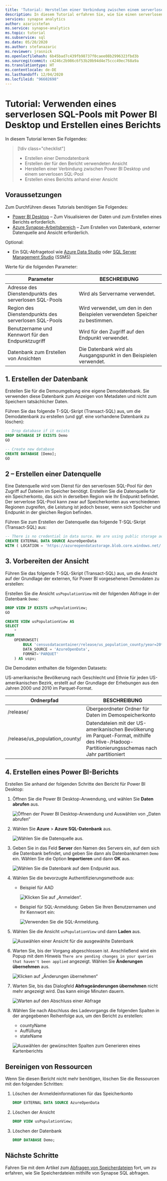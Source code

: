 ```yaml
---
title: 'Tutorial: Herstellen einer Verbindung zwischen einem serverlosen SQL-Pool und Power BI Desktop und Erstellen eines Berichts'
description: In diesem Tutorial erfahren Sie, wie Sie einen serverlosen SQL-Pool in Azure Synapse Analytics mit Power BI Desktop verbinden und einen Demobericht auf der Grundlage einer Ansicht erstellen.
services: synapse analytics
author: azaricstefan
ms.service: synapse-analytics
ms.topic: tutorial
ms.subservice: sql
ms.date: 05/20/2020
ms.author: stefanazaric
ms.reviewer: jrasnick
ms.openlocfilehash: 6b45bad7c439fb98737f0caee08b2996323fbd3b
ms.sourcegitcommit: c4246c2b986c6f53b20b94d4e75ccc49ec768a9a
ms.translationtype: HT
ms.contentlocale: de-DE
ms.lasthandoff: 12/04/2020
ms.locfileid: "96602698"
---
```

# <a name="tutorial-use-serverless-sql-pool-with-power-bi-desktop--create-a-report"></a>Tutorial: Verwenden eines serverlosen SQL-Pools mit Power BI Desktop und Erstellen eines Berichts

In diesem Tutorial lernen Sie Folgendes:

> [!div class="checklist"]
>
> - Erstellen einer Demodatenbank
> - Erstellen der für den Bericht verwendeten Ansicht
> - Herstellen einer Verbindung zwischen Power BI Desktop und einem serverlosen SQL-Pool
> - Erstellen eines Berichts anhand einer Ansicht

## <a name="prerequisites"></a>Voraussetzungen

Zum Durchführen dieses Tutorials benötigen Sie Folgendes:

- [Power BI Desktop](https://powerbi.microsoft.com/downloads/) – Zum Visualisieren der Daten und zum Erstellen eines Berichts erforderlich.
- [Azure Synapse-Arbeitsbereich](https://docs.microsoft.com/azure/synapse-analytics/quickstart-synapse-studio) – Zum Erstellen von Datenbank, externer Datenquelle and Ansicht erforderlich.

Optional:

- Ein SQL-Abfragetool wie [Azure Data Studio](/sql/azure-data-studio/download-azure-data-studio) oder [SQL Server Management Studio](/sql/ssms/download-sql-server-management-studio-ssms) (SSMS)

Werte für die folgenden Parameter:

| Parameter                                 | BESCHREIBUNG                                                   |
| ----------------------------------------- | ------------------------------------------------------------- |
| Adresse des Dienstendpunkts des serverlosen SQL-Pools    | Wird als Servername verwendet.                                   |
| Region des Dienstendpunkts des serverlosen SQL-Pools     | Wird verwendet, um den in den Beispielen verwendeten Speicher zu bestimmen. |
| Benutzername und Kennwort für den Endpunktzugriff | Wird für den Zugriff auf den Endpunkt verwendet.                               |
| Datenbank zum Erstellen von Ansichten     | Die Datenbank wird als Ausgangspunkt in den Beispielen verwendet.       |

## <a name="1---create-database"></a>1\. Erstellen der Datenbank

Erstellen Sie für die Demoumgebung eine eigene Demodatenbank. Sie verwenden diese Datenbank zum Anzeigen von Metadaten und nicht zum Speichern tatsächlicher Daten.

Führen Sie das folgende T-SQL-Skript (Transact-SQL) aus, um die Demodatenbank zu erstellen (und ggf. eine vorhandene Datenbank zu löschen):

```sql
-- Drop database if it exists
DROP DATABASE IF EXISTS Demo
GO

-- Create new database
CREATE DATABASE [Demo];
GO
```

## <a name="2---create-data-source"></a>2 – Erstellen einer Datenquelle

Eine Datenquelle wird vom Dienst für den serverlosen SQL-Pool für den Zugriff auf Dateien im Speicher benötigt. Erstellen Sie die Datenquelle für ein Speicherkonto, das sich in derselben Region wie Ihr Endpunkt befindet. Der serverlose SQL-Pool kann zwar auf Speicherkonten aus verschiedenen Regionen zugreifen, die Leistung ist jedoch besser, wenn sich Speicher und Endpunkt in der gleichen Region befinden.

Führen Sie zum Erstellen der Datenquelle das folgende T-SQL-Skript (Transact-SQL) aus:

```sql
-- There is no credential in data surce. We are using public storage account which doesn't need a secret.
CREATE EXTERNAL DATA SOURCE AzureOpenData
WITH ( LOCATION = 'https://azureopendatastorage.blob.core.windows.net/')
```

## <a name="3---prepare-view"></a>3\. Vorbereiten der Ansicht

Führen Sie das folgende T-SQL-Skript (Transact-SQL) aus, um die Ansicht auf der Grundlage der externen, für Power BI vorgesehenen Demodaten zu erstellen:

Erstellen Sie die Ansicht `usPopulationView` mit der folgenden Abfrage in der Datenbank `Demo`:

```sql
DROP VIEW IF EXISTS usPopulationView;
GO

CREATE VIEW usPopulationView AS
SELECT
    *
FROM
    OPENROWSET(
        BULK 'censusdatacontainer/release/us_population_county/year=20*/*.parquet',
        DATA_SOURCE = 'AzureOpenData',
        FORMAT='PARQUET'
    ) AS uspv;
```

Die Demodaten enthalten die folgenden Datasets:

US-amerikanische Bevölkerung nach Geschlecht und Ethnie für jeden US-amerikanischen Bezirk, erstellt auf der Grundlage der Erhebungen aus den Jahren 2000 und 2010 im Parquet-Format.

| Ordnerpfad                                                  | BESCHREIBUNG                                                  |
| ------------------------------------------------------------ | ------------------------------------------------------------ |
| /release/                                                    | Übergeordneter Ordner für Daten im Demospeicherkonto               |
| /release/us_population_county/                               | Datendateien mit der US-amerikanischen Bevölkerung im Parquet-Format, mithilfe des Hive-/Hadoop-Partitionierungsschemas nach Jahr partitioniert |

## <a name="4---create-power-bi-report"></a>4\. Erstellen eines Power BI-Berichts

Erstellen Sie anhand der folgenden Schritte den Bericht für Power BI Desktop:

1. Öffnen Sie die Power BI Desktop-Anwendung, und wählen Sie **Daten abrufen** aus.

   ![Öffnen der Power BI Desktop-Anwendung und Auswählen von „Daten abrufen“](./media/tutorial-connect-power-bi-desktop/step-0-open-powerbi.png)

2. Wählen Sie **Azure** > **Azure SQL-Datenbank** aus. 

   ![Wählen Sie die Datenquelle aus.](./media/tutorial-connect-power-bi-desktop/step-1-select-data-source.png)

3. Geben Sie in das Feld **Server** den Namen des Servers ein, auf dem sich die Datenbank befindet, und geben Sie dann als Datenbanknamen `Demo` ein. Wählen Sie die Option **Importieren** und dann **OK** aus. 

   ![Wählen Sie die Datenbank auf dem Endpunkt aus.](./media/tutorial-connect-power-bi-desktop/step-2-db.png)

4. Wählen Sie die bevorzugte Authentifizierungsmethode aus:

    - Beispiel für AAD 
  
        ![Klicken Sie auf „Anmelden“.](./media/tutorial-connect-power-bi-desktop/step-2.1-select-aad-auth.png)

    - Beispiel für SQL-Anmeldung: Geben Sie Ihren Benutzernamen und Ihr Kennwort ein:

        ![Verwenden Sie die SQL-Anmeldung.](./media/tutorial-connect-power-bi-desktop/step-2.2-select-sql-auth.png)


5. Wählen Sie die Ansicht `usPopulationView` und dann **Laden** aus. 

   ![Auswählen einer Ansicht für die ausgewählte Datenbank](./media/tutorial-connect-power-bi-desktop/step-3-select-view.png)

6. Warten Sie, bis der Vorgang abgeschlossen ist. Anschließend wird ein Popup mit dem Hinweis `There are pending changes in your queries that haven't been applied` angezeigt. Wählen Sie **Änderungen übernehmen** aus. 

   ![Klicken auf „Änderungen übernehmen“](./media/tutorial-connect-power-bi-desktop/step-4-apply-changes.png)

7. Warten Sie, bis das Dialogfeld **Abfrageänderungen übernehmen** nicht mehr angezeigt wird. Das kann einige Minuten dauern. 

   ![Warten auf den Abschluss einer Abfrage](./media/tutorial-connect-power-bi-desktop/step-5-wait-for-query-to-finish.png)

8. Wählen Sie nach Abschluss des Ladevorgangs die folgenden Spalten in der angegebenen Reihenfolge aus, um den Bericht zu erstellen:
   - countyName
   - Auffüllung
   - stateName

   ![Auswählen der gewünschten Spalten zum Generieren eines Kartenberichts](./media/tutorial-connect-power-bi-desktop/step-6-select-columns-of-interest.png)

## <a name="clean-up-resources"></a>Bereinigen von Ressourcen

Wenn Sie diesen Bericht nicht mehr benötigen, löschen Sie die Ressourcen mit den folgenden Schritten:

1. Löschen der Anmeldeinformationen für das Speicherkonto

   ```sql
   DROP EXTERNAL DATA SOURCE AzureOpenData
   ```

2. Löschen der Ansicht

   ```sql
   DROP VIEW usPopulationView;
   ```

3. Löschen der Datenbank

   ```sql
   DROP DATABASE Demo;
   ```

## <a name="next-steps"></a>Nächste Schritte

Fahren Sie mit dem Artikel zum [Abfragen von Speicherdateien](develop-storage-files-overview.md) fort, um zu erfahren, wie Sie Speicherdateien mithilfe von Synapse SQL abfragen.

